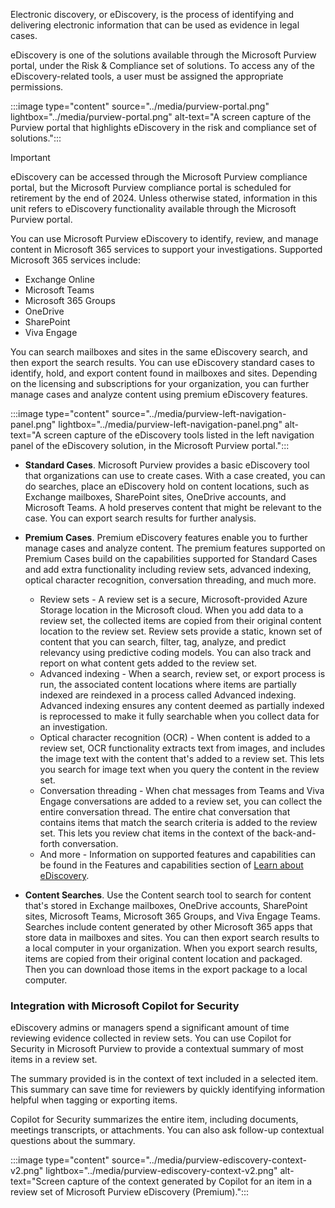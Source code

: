 
Electronic discovery, or eDiscovery, is the process of identifying and delivering electronic information that can be used as evidence in legal cases. 

eDiscovery is one of the solutions available through the Microsoft Purview portal, under the Risk & Compliance set of solutions. To access any of the eDiscovery-related tools, a user must be assigned the appropriate permissions.

:::image type="content" source="../media/purview-portal.png" lightbox="../media/purview-portal.png" alt-text="A screen capture of the Purview portal that highlights eDiscovery in the risk and compliance set of solutions.":::

> [!IMPORTANT]
> eDiscovery can be accessed through the Microsoft Purview compliance portal, but the Microsoft Purview compliance portal is scheduled for retirement by the end of 2024. Unless otherwise stated, information in this unit refers to eDiscovery functionality available through the Microsoft Purview portal.

You can use Microsoft Purview eDiscovery to identify, review, and manage content in Microsoft 365 services to support your investigations. Supported Microsoft 365 services include:

- Exchange Online
- Microsoft Teams
- Microsoft 365 Groups
- OneDrive
- SharePoint
- Viva Engage

You can search mailboxes and sites in the same eDiscovery search, and then export the search results. You can use eDiscovery standard cases to identify, hold, and export content found in mailboxes and sites. Depending on the licensing and subscriptions for your organization, you can further manage cases and analyze content using premium eDiscovery features.

:::image type="content" source="../media/purview-left-navigation-panel.png" lightbox="../media/purview-left-navigation-panel.png" alt-text="A screen capture of the eDiscovery tools listed in the left navigation panel of the eDiscovery solution, in the Microsoft Purview portal.":::

- **Standard Cases**. Microsoft Purview provides a basic eDiscovery tool that organizations can use to create cases. With a case created, you can do searches, place an eDiscovery hold on content locations, such as Exchange mailboxes, SharePoint sites, OneDrive accounts, and Microsoft Teams. A hold preserves content that might be relevant to the case. You can export search results for further analysis.

- **Premium Cases**. Premium eDiscovery features enable you to further manage cases and analyze content. The premium features supported on Premium Cases build on the capabilities supported for Standard Cases and add extra functionality including review sets, advanced indexing, optical character recognition, conversation threading, and much more.
  - Review sets -  A review set is a secure, Microsoft-provided Azure Storage location in the Microsoft cloud. When you add data to a review set, the collected items are copied from their original content location to the review set. Review sets provide a static, known set of content that you can search, filter, tag, analyze, and predict relevancy using predictive coding models. You can also track and report on what content gets added to the review set.
  - Advanced indexing - When a search, review set, or export process is run, the associated content locations where items are partially indexed are reindexed in a process called Advanced indexing. Advanced indexing ensures any content deemed as partially indexed is reprocessed to make it fully searchable when you collect data for an investigation.
  - Optical character recognition (OCR) - When content is added to a review set, OCR functionality extracts text from images, and includes the image text with the content that's added to a review set. This lets you search for image text when you query the content in the review set.
  - Conversation threading - When chat messages from Teams and Viva Engage conversations are added to a review set, you can collect the entire conversation thread. The entire chat conversation that contains items that match the search criteria is added to the review set. This lets you review chat items in the context of the back-and-forth conversation.
  - And more - Information on supported features and capabilities can be found in the Features and capabilities section of [Learn about eDiscovery](/purview/edisc).

- **Content Searches**. Use the Content search tool to search for content that's stored in Exchange mailboxes, OneDrive accounts, SharePoint sites, Microsoft Teams, Microsoft 365 Groups, and Viva Engage Teams. Searches include content generated by other Microsoft 365 apps that store data in mailboxes and sites. You can then export search results to a local computer in your organization. When you export search results, items are copied from their original content location and packaged. Then you can download those items in the export package to a local computer.

### Integration with Microsoft Copilot for Security

eDiscovery admins or managers spend a significant amount of time reviewing evidence collected in review sets. You can use Copilot for Security in Microsoft Purview to provide a contextual summary of most items in a review set.

The summary provided is in the context of text included in a selected item. This summary can save time for reviewers by quickly identifying information helpful when tagging or exporting items.

Copilot for Security summarizes the entire item, including documents, meetings transcripts, or attachments. You can also ask follow-up contextual questions about the summary.

:::image type="content" source="../media/purview-ediscovery-context-v2.png" lightbox="../media/purview-ediscovery-context-v2.png" alt-text="Screen capture of the context generated by Copilot for an item in a review set of Microsoft Purview eDiscovery (Premium).":::
